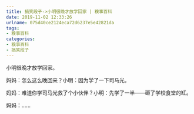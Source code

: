 ```yaml
---
title: 搞笑段子->小明很晚才放学回家 | 糗事百科
date: 2019-11-02 12:33:26
urlname: 075d40ce2124eca72d6237e5e42821da
tags: 
- 糗事百科
categories:
- 糗事百科
- 搞笑段子
---
```

小明很晚才放学回家。

妈妈：怎么这么晚回来？小明：因为学了一下司马光。

妈妈：难道你学司马光救了个小伙伴？小明：先学了一半——砸了学校食堂的缸。

妈妈：......


